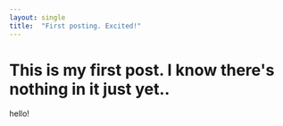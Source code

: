 ```yaml
---
layout: single
title:  "First posting. Excited!"
---
```


# This is my first post. I know there's nothing in it just yet..

hello!

